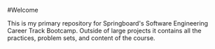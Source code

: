 
#Welcome

This is my primary repository for Springboard's Software Engineering Career Track Bootcamp. Outside of large projects it contains all the practices, problem sets, and content of the course.


